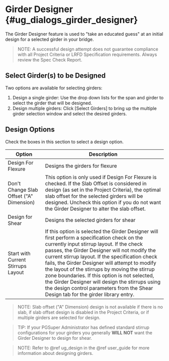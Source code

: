 Girder Designer {#ug_dialogs_girder_designer}
==============================================
The Girder Designer feature is used to "take an educated guess" at an initial design for a selected girder in your bridge. 

> NOTE: A successful design attempt does not guarantee compliance with all Project Criteria or LRFD Specification requirements. Always review the Spec Check Report.

Select Girder(s) to be Designed
-------------------------------
Two options are available for selecting girders: 
1. Design a single girder: Use the drop down lists for the span and girder to select the girder that will be designed.
2. Design multiple girders: Click [Select Girders] to bring up the multiple girder selection window and select the desired girders.

Design Options
--------------
Check the boxes in this section to select a design option.

Option | Description
-------|-------------
Design For Flexure | Designs the girders for flexure
Don't Change Slab Offset ("A" Dimension) | This option is only used if Design For Flexure is checked. If the Slab Offset is considered in design (as set in the Project Criteria), the optimal slab offset for the selected girders will be designed. Uncheck this option if you do not want the Girder Designer to alter the slab offset. 
Design for Shear | Designs the selected girders for shear
Start with Current Stirrups Layout | If this option is selected the Girder Designer will first perform a specification check on the currently input stirrup layout. If the check passes, the Girder Designer will not modify the current stirrup layout. If the specification check fails, the Girder Designer will attempt to modify the layout of the stirrups by moving the stirrup zone boundaries. If this option is not selected, the Girder Designer will design the stirrups using the design control parameters from the Shear Design tab for the girder library entry.

> NOTE: Slab offset ("A" Dimension) design is not available if there is no slab, if slab offset design is disabled in the Project Criteria, or if multiple girders are selected for design.

> TIP: If your PGSuper Administrator has defined standard stirrup configurations for your girders you generally **WILL NOT** want the Girder Designer to design for shear.

> NOTE: Refer to @ref ug_design in the @ref user_guide for more information about designing girders.  

